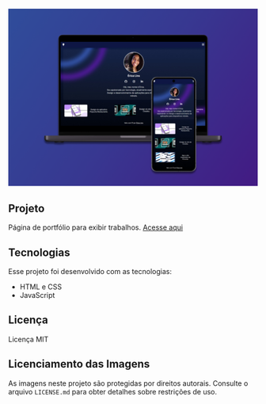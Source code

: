 ![](./imgs/portifolio.png)

## Projeto
Página de portfólio para exibir trabalhos.
[Acesse aqui](https://rilins.github.io/Portfolio/index.html)

## Tecnologias
Esse projeto foi desenvolvido com as tecnologias:

- HTML e CSS
- JavaScript

## Licença
Licença MIT

## Licenciamento das Imagens
As imagens neste projeto são protegidas por direitos autorais. Consulte o arquivo `LICENSE.md` para obter detalhes sobre restrições de uso.